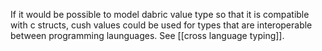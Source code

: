 If it would be possible to model dabric value type so that it is compatible with c structs, cush values could be used for types that are interoperable between programming launguages. See [[cross language typing]].